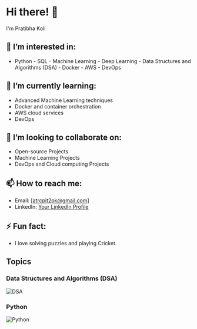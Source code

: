 # Hi there! 👋

I'm Pratibha Koli

## 👀 I’m interested in:
- Python - SQL - Machine Learning - Deep Learning - Data Structures and Algorithms (DSA) - Docker - AWS - DevOps

## 🌱 I’m currently learning:
- Advanced Machine Learning techniques
- Docker and container orchestration
- AWS cloud services
- DevOps
  
## 💞️ I’m looking to collaborate on:
- Open-source Projects
- Machine Learning Projects
- DevOps and Cloud computing Projects

## 📫 How to reach me:
- Email: [atrcpit2pk@gmail.com]
- LinkedIn: [Your LinkedIn Profile]()


## ⚡ Fun fact:
- I love solving puzzles and playing Cricket.

## Topics

### Data Structures and Algorithms (DSA)
![DSA](https://www.geeksforgeeks.org/wp-content/uploads/20221020100614/Data-Structures-and-Algorithms.webp)

### Python
![Python](https://www.python.org/static/community_logos/python-logo.png)
